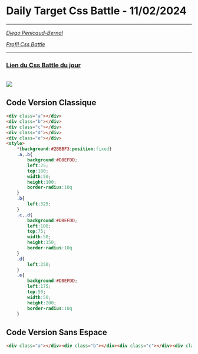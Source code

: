 # Daily Target Css Battle - 11/02/2024

<hr>

[<em>Diego Penicaud-Bernal</em>](https://github.com/Diego-PB)

[<em>Profil Css Battle</em>](https://cssbattle.dev/player/diegopb)

<hr>

### [Lien du Css Battle du jour](https://cssbattle.dev/play/iW0UP1brXWFjDh5eKC25)

<br>
<img src="https://firebasestorage.googleapis.com/v0/b/cssbattleapp.appspot.com/o/user%2Fummd3POvEDfFyeFvVdOMG3OOrwE2%2Ftargets%2Ftarget_U535eHq@2x.png?alt=media">

## Code Version Classique

```html
<div class="a"></div>
<div class="b"></div>
<div class="c"></div>
<div class="d"></div>
<div class="e"></div>
<style>
    *{background:#2BBBF3;position:fixed}
    .a,.b{
        background:#D8EFDD;
        left:25;
        top:100;
        width:50;
        height:100;
        border-radius:10q
    }
    .b{
        left:325;
    }
    .c,.d{
        background:#D8EFDD;
        left:100;
        top:75;
        width:50;
        height:150;
        border-radius:10q
    }
    .d{
        left:250;
    }
    .e{
        background:#D8EFDD;
        left:175;
        top:50;
        width:50;
        height:200;
        border-radius:10q
    }


```

## Code Version Sans Espace

```html
<div class="a"></div><div class="b"></div><div class="c"></div><div class="d"></div><div class="e"><style>*{background:#2BBBF3;position:fixed}.a,.b{background:#D8EFDD;left:25;top:100;width:50;height:100;border-radius:10q}.b{left:325}.c,.d{background:#D8EFDD;left:100;top:75;width:50;height:150;border-radius:10q}.d{left:250;}.e{background:#D8EFDD;left:175;top:50;width:50;height:200;border-radius:10q
```
